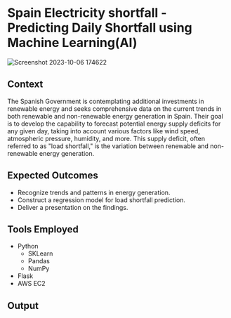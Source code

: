 # Spain Electricity shortfall - Predicting Daily Shortfall using Machine Learning(AI)

![Screenshot 2023-10-06 174622](https://github.com/Maggie8675/Spain-Electricity-shortfall/assets/132453332/940b5480-7c70-4be1-9e95-392a0dfcdbc3)

## Context
The Spanish Government is contemplating additional investments in renewable energy and seeks comprehensive data on the current trends in both renewable and non-renewable energy generation in Spain. Their goal is to develop the capability to forecast potential energy supply deficits for any given day, taking into account various factors like wind speed, atmospheric pressure, humidity, and more. This supply deficit, often referred to as "load shortfall," is the variation between renewable and non-renewable energy generation.

## Expected Outcomes
- Recognize trends and patterns in energy generation.
- Construct a regression model for load shortfall prediction.
- Deliver a presentation on the findings.

## Tools Employed 

- Python
  - SKLearn
  - Pandas
  - NumPy
- Flask
- AWS EC2

## Output


